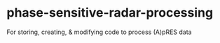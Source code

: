 # phase-sensitive-radar-processing
For storing, creating, &amp; modifying code to process (A)pRES data
